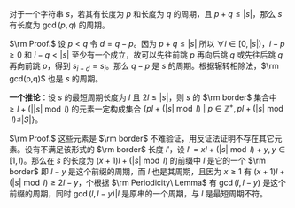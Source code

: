 对于一个字符串 $s$，若其有长度为 $p$ 和长度为 $q$ 的周期，且 $p+q\le|s|$，那么 $s$ 有长度为 $\gcd(p,q)$ 的周期。

$\rm Proof.$ 设 $p<q$ 令 $d=q-p$。因为 $p+q\le |s|$ 所以 $\forall i\in[0,|s|)$，$i-p\ge 0$ 和 $i-q<|s|$ 至少有一个成立，故可以先往前跳 $p$ 再向后跳 $q$ 或先往后跳 $q$ 再向前跳 $p$，得到 $s_{i+d}=s_i$。那么 $q-p$ 是 $s$ 的周期。根据辗转相除法，$\rm gcd(p,q)$ 也是 $s$ 的周期。

**一个推论**：设 $s$ 的最短周期长度为 $l$ 且 $2l\le |s|$，则 $s$ 的 $\rm border$ 集合中 $\ge l+(||s|\bmod l)$ 的元素一定构成集合 $\{pl+(|s|\bmod l) \ |\ p\in\mathbb{Z}^+,pl+(|s|\bmod l)\le|S|\}$。

$\rm Proof.$ 这些元素是 $\rm border$ 不难验证，用反证法证明不存在其它元素。设有不满足该形式的 $\rm border$ 长度 $l'$，设 $l'=xl+(|s|\bmod l)+y,y\in[1,l)$。那么在 $s$ 的长度为 $(x+1)l+(|s|\bmod l)$ 的前缀中 $l$ 是它的一个 $\rm border$ 即 $l-y$ 是这个前缀的周期，而 $l$ 也是其周期，且因为 $x\ge 1$ 有 $(x+1)l+(|s|\bmod l)\ge 2l-y$，个根据 $\rm Periodicity\  Lemma$ 有 $\gcd(l,l-y)$ 是这个前缀的周期，同时 $\gcd(l,l-y)\bigg |l$ 是原串的一个周期，与 $l$ 是最短周期不符。

 